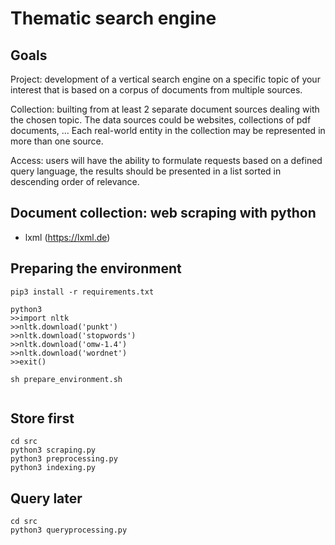 # Thematic search engine

## Goals

Project: development of a vertical search engine on a specific topic
of your interest that is based on a corpus of documents from multiple
sources.

Collection: builting from at least 2 separate document sources dealing with the chosen topic. 
The data sources could be websites, collections of pdf documents,  ... 
Each real-world entity in the collection may be represented in more than one source.

Access: users will have the ability to formulate requests based on a defined query language, the results should be presented in a list sorted in descending order of relevance.


## Document collection: web scraping with python
- lxml (https://lxml.de) 

## Preparing the environment

```shell
pip3 install -r requirements.txt

python3
>>import nltk
>>nltk.download('punkt')
>>nltk.download('stopwords')
>>nltk.download('omw-1.4')
>>nltk.download('wordnet')
>>exit()

sh prepare_environment.sh 


```

## Store first

```shell
cd src
python3 scraping.py
python3 preprocessing.py
python3 indexing.py

```

## Query later

```shell
cd src
python3 queryprocessing.py

```